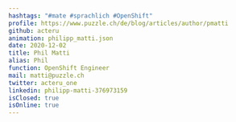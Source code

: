 ```yaml
---
hashtags: "#mate #sprachlich #OpenShift"
profile: https://www.puzzle.ch/de/blog/articles/author/pmatti
github: acteru
animation: philipp_matti.json
date: 2020-12-02
title: Phil Matti
alias: Phil
function: OpenShift Engineer
mail: matti@puzzle.ch
twitter: acteru_one
linkedin: philipp-matti-376973159
isClosed: true
isOnline: true
---
```

